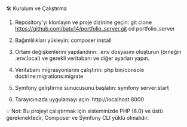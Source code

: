 🛠️ Kurulum ve Çalıştırma

1. Repository'yi klonlayın ve proje dizinine geçin:
   git clone https://github.com/batu14/portfolio_server.git
   cd portfolio_server

2. Bağımlılıkları yükleyin:
   composer install

3. Ortam değişkenlerini yapılandırın:
   .env dosyasını oluşturun (örneğin .env.local) ve gerekli veritabanı ve diğer ayarları yapın.

4. Veritabanı migrasyonlarını çalıştırın:
   php bin/console doctrine:migrations:migrate

5. Symfony geliştirme sunucusunu başlatın:
   symfony server:start

6. Tarayıcınızda uygulamayı açın:
   http://localhost:8000

💡 Not: Bu projeyi çalıştırmak için sisteminizde PHP (8.0) ve üstü gerekmektedir, Composer ve Symfony CLI yüklü olmalıdır.
